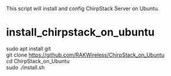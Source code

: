 
This script will install and config ChirpStack Server on Ubuntu.
# install_chirpstack_on_ubuntu

sudo apt install git   
git clone https://github.com/RAKWireless/ChirpStack_on_Ubuntu   
cd ChirpStack_on_Ubuntu   
sudo ./install.sh   
 
